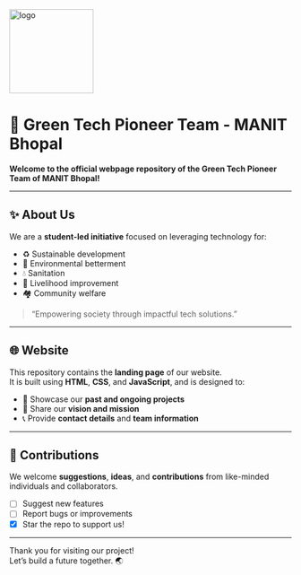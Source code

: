 <img src="https://github.com/user-attachments/assets/a571c32f-c225-4ede-bdf1-eff37a8d8207" alt="logo" width="150"/>

# 🌿 Green Tech Pioneer Team - MANIT Bhopal
**Welcome to the official webpage repository of the Green Tech Pioneer Team of MANIT Bhopal!**

---

## ✨ About Us

We are a **student-led initiative** focused on leveraging technology for:
- ♻️ Sustainable development
- 🌱 Environmental betterment
- 💧 Sanitation
- 💼 Livelihood improvement
- 🏘️ Community welfare

> “Empowering society through impactful tech solutions.”

---

## 🌐 Website

This repository contains the **landing page** of our website.  
It is built using **HTML**, **CSS**, and **JavaScript**, and is designed to:

- 📌 Showcase our **past and ongoing projects**
- 🎯 Share our **vision and mission**
- 📞 Provide **contact details** and **team information**

---

## 🤝 Contributions

We welcome **suggestions**, **ideas**, and **contributions** from like-minded individuals and collaborators.

- [ ] Suggest new features  
- [ ] Report bugs or improvements  
- [x] Star the repo to support us!

---


Thank you for visiting our project!  
Let’s build a future together. 🌏
